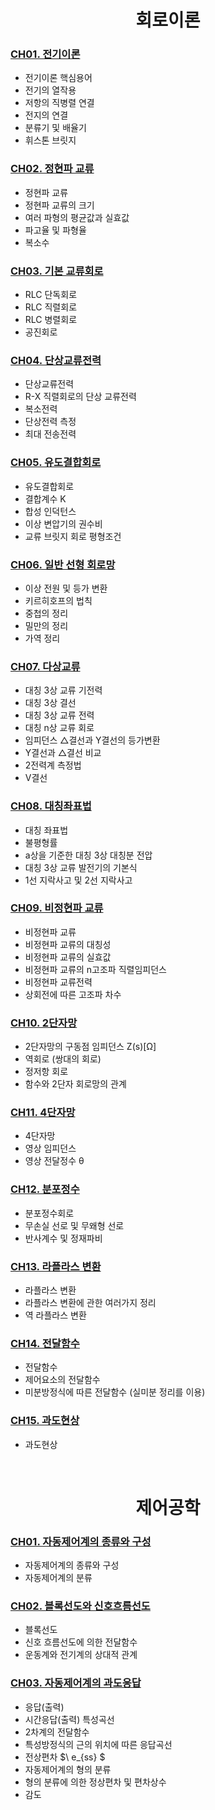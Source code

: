 <div align="center"> 

# 회로이론 

</div>

### [CH01. 전기이론](https://github.com/taejin-seong/Certificate/blob/master/%EC%A0%84%EA%B8%B0%EA%B8%B0%EC%82%AC/%ED%95%84%EA%B8%B0/01.%20%ED%9A%8C%EB%A1%9C%EC%9D%B4%EB%A1%A0%2C%20%EC%A0%9C%EC%96%B4%EA%B3%B5%ED%95%99/%ED%9A%8C%EB%A1%9C%EC%9D%B4%EB%A1%A0%20%EC%9D%B4%EB%A1%A0%EC%A0%95%EB%A6%AC/CH01.%20%EC%A0%84%EA%B8%B0%EC%9D%B4%EB%A1%A0.pdf)

* 전기이론 핵심용어
* 전기의 열작용
* 저항의 직병렬 연결
* 전지의 연결
* 분류기 및 배율기
* 휘스톤 브릿지

### [CH02. 정현파 교류](https://github.com/taejin-seong/Certificate/blob/master/%EC%A0%84%EA%B8%B0%EA%B8%B0%EC%82%AC/%ED%95%84%EA%B8%B0/01.%20%ED%9A%8C%EB%A1%9C%EC%9D%B4%EB%A1%A0%2C%20%EC%A0%9C%EC%96%B4%EA%B3%B5%ED%95%99/%ED%9A%8C%EB%A1%9C%EC%9D%B4%EB%A1%A0%20%EC%9D%B4%EB%A1%A0%EC%A0%95%EB%A6%AC/CH02.%20%EC%A0%95%ED%98%84%ED%8C%8C%20%EA%B5%90%EB%A5%98.pdf)

* 정현파 교류
* 정현파 교류의 크기
* 여러 파형의 평균값과 실효값
* 파고율 및 파형율
* 복소수

### [CH03. 기본 교류회로](https://github.com/taejin-seong/Certificate/blob/master/%EC%A0%84%EA%B8%B0%EA%B8%B0%EC%82%AC/%ED%95%84%EA%B8%B0/01.%20%ED%9A%8C%EB%A1%9C%EC%9D%B4%EB%A1%A0%2C%20%EC%A0%9C%EC%96%B4%EA%B3%B5%ED%95%99/%ED%9A%8C%EB%A1%9C%EC%9D%B4%EB%A1%A0%20%EC%9D%B4%EB%A1%A0%EC%A0%95%EB%A6%AC/CH03.%20%EA%B8%B0%EB%B3%B8%20%EA%B5%90%EB%A5%98%ED%9A%8C%EB%A1%9C.pdf)

* RLC 단독회로
* RLC 직렬회로
* RLC 병렬회로
* 공진회로

### [CH04. 단상교류전력](https://github.com/taejin-seong/Certificate/blob/master/%EC%A0%84%EA%B8%B0%EA%B8%B0%EC%82%AC/%ED%95%84%EA%B8%B0/01.%20%ED%9A%8C%EB%A1%9C%EC%9D%B4%EB%A1%A0%2C%20%EC%A0%9C%EC%96%B4%EA%B3%B5%ED%95%99/%ED%9A%8C%EB%A1%9C%EC%9D%B4%EB%A1%A0%20%EC%9D%B4%EB%A1%A0%EC%A0%95%EB%A6%AC/CH04.%20%EB%8B%A8%EC%83%81%EA%B5%90%EB%A5%98%EC%A0%84%EB%A0%A5.pdf)

* 단상교류전력
* R-X 직렬회로의 단상 교류전력
* 복소전력
* 단상전력 측정
* 최대 전송전력

### [CH05. 유도결합회로](https://github.com/taejin-seong/Certificate/blob/master/%EC%A0%84%EA%B8%B0%EA%B8%B0%EC%82%AC/%ED%95%84%EA%B8%B0/01.%20%ED%9A%8C%EB%A1%9C%EC%9D%B4%EB%A1%A0%2C%20%EC%A0%9C%EC%96%B4%EA%B3%B5%ED%95%99/%ED%9A%8C%EB%A1%9C%EC%9D%B4%EB%A1%A0%20%EC%9D%B4%EB%A1%A0%EC%A0%95%EB%A6%AC/CH05.%20%EC%9C%A0%EB%8F%84%EA%B2%B0%ED%95%A9%ED%9A%8C%EB%A1%9C.pdf)

* 유도결합회로
* 결합계수 K
* 합성 인덕턴스
* 이상 변압기의 권수비
* 교류 브릿지 회로 평형조건

### [CH06. 일반 선형 회로망](https://github.com/taejin-seong/Certificate/blob/master/%EC%A0%84%EA%B8%B0%EA%B8%B0%EC%82%AC/%ED%95%84%EA%B8%B0/01.%20%ED%9A%8C%EB%A1%9C%EC%9D%B4%EB%A1%A0%2C%20%EC%A0%9C%EC%96%B4%EA%B3%B5%ED%95%99/%ED%9A%8C%EB%A1%9C%EC%9D%B4%EB%A1%A0%20%EC%9D%B4%EB%A1%A0%EC%A0%95%EB%A6%AC/CH06.%20%EC%9D%BC%EB%B0%98%20%EC%84%A0%ED%98%95%20%ED%9A%8C%EB%A1%9C%EB%A7%9D.pdf)

* 이상 전원 및 등가 변환
* 키르히호프의 법칙
* 중첩의 정리
* 밀만의 정리
* 가역 정리

### [CH07. 다상교류](https://github.com/taejin-seong/Certificate/blob/master/%EC%A0%84%EA%B8%B0%EA%B8%B0%EC%82%AC/%ED%95%84%EA%B8%B0/01.%20%ED%9A%8C%EB%A1%9C%EC%9D%B4%EB%A1%A0%2C%20%EC%A0%9C%EC%96%B4%EA%B3%B5%ED%95%99/%ED%9A%8C%EB%A1%9C%EC%9D%B4%EB%A1%A0%20%EC%9D%B4%EB%A1%A0%EC%A0%95%EB%A6%AC/CH07.%20%EB%8B%A4%EC%83%81%EA%B5%90%EB%A5%98.pdf)

* 대칭 3상 교류 기전력
* 대칭 3상 결선
* 대칭 3상 교류 전력
* 대칭 n상 교류 회로
* 임피던스 △결선과 Y결선의 등가변환
* Y결선과 △결선 비교
* 2전력계 측정법
* V결선

### [CH08. 대칭좌표법](https://github.com/taejin-seong/Certificate/blob/master/%EC%A0%84%EA%B8%B0%EA%B8%B0%EC%82%AC/%ED%95%84%EA%B8%B0/01.%20%ED%9A%8C%EB%A1%9C%EC%9D%B4%EB%A1%A0%2C%20%EC%A0%9C%EC%96%B4%EA%B3%B5%ED%95%99/%ED%9A%8C%EB%A1%9C%EC%9D%B4%EB%A1%A0%20%EC%9D%B4%EB%A1%A0%EC%A0%95%EB%A6%AC/CH08.%20%EB%8C%80%EC%B9%AD%EC%A2%8C%ED%91%9C%EB%B2%95.pdf)

* 대칭 좌표법
* 불평형률
* a상을 기준한 대칭 3상 대칭분 전압
* 대칭 3상 교류 발전기의 기본식
* 1선 지락사고 및 2선 지락사고

### [CH09. 비정현파 교류](https://github.com/taejin-seong/Certificate/blob/master/%EC%A0%84%EA%B8%B0%EA%B8%B0%EC%82%AC/%ED%95%84%EA%B8%B0/01.%20%ED%9A%8C%EB%A1%9C%EC%9D%B4%EB%A1%A0%2C%20%EC%A0%9C%EC%96%B4%EA%B3%B5%ED%95%99/%ED%9A%8C%EB%A1%9C%EC%9D%B4%EB%A1%A0%20%EC%9D%B4%EB%A1%A0%EC%A0%95%EB%A6%AC/CH09.%20%EB%B9%84%EC%A0%95%ED%98%84%ED%8C%8C%20%EA%B5%90%EB%A5%98.pdf)

* 비정현파 교류
* 비정현파 교류의 대칭성
* 비정현파 교류의 실효값
* 비정현파 교류의 n고조파 직렬임피던스
* 비정현파 교류전력
* 상회전에 따른 고조파 차수

### [CH10. 2단자망](https://github.com/taejin-seong/Certificate/blob/master/%EC%A0%84%EA%B8%B0%EA%B8%B0%EC%82%AC/%ED%95%84%EA%B8%B0/01.%20%ED%9A%8C%EB%A1%9C%EC%9D%B4%EB%A1%A0%2C%20%EC%A0%9C%EC%96%B4%EA%B3%B5%ED%95%99/%ED%9A%8C%EB%A1%9C%EC%9D%B4%EB%A1%A0%20%EC%9D%B4%EB%A1%A0%EC%A0%95%EB%A6%AC/CH10.%202%EB%8B%A8%EC%9E%90%EB%A7%9D.pdf)

* 2단자망의 구동점 임피던스 Z(s)[Ω]
* 역회로 (쌍대의 회로)
* 정저항 회로
* 함수와 2단자 회로망의 관계

### [CH11. 4단자망](https://github.com/taejin-seong/Certificate/blob/master/%EC%A0%84%EA%B8%B0%EA%B8%B0%EC%82%AC/%ED%95%84%EA%B8%B0/01.%20%ED%9A%8C%EB%A1%9C%EC%9D%B4%EB%A1%A0%2C%20%EC%A0%9C%EC%96%B4%EA%B3%B5%ED%95%99/%ED%9A%8C%EB%A1%9C%EC%9D%B4%EB%A1%A0%20%EC%9D%B4%EB%A1%A0%EC%A0%95%EB%A6%AC/CH11.%204%EB%8B%A8%EC%9E%90%EB%A7%9D.pdf)

* 4단자망
* 영상 임피던스
* 영상 전달정수 θ

### [CH12. 분포정수](https://github.com/taejin-seong/Certificate/blob/master/%EC%A0%84%EA%B8%B0%EA%B8%B0%EC%82%AC/%ED%95%84%EA%B8%B0/01.%20%ED%9A%8C%EB%A1%9C%EC%9D%B4%EB%A1%A0%2C%20%EC%A0%9C%EC%96%B4%EA%B3%B5%ED%95%99/%ED%9A%8C%EB%A1%9C%EC%9D%B4%EB%A1%A0%20%EC%9D%B4%EB%A1%A0%EC%A0%95%EB%A6%AC/CH12.%20%EB%B6%84%ED%8F%AC%EC%A0%95%EC%88%98.pdf)

* 분포정수회로
* 무손실 선로 및 무왜형 선로
* 반사계수 및 정재파비

### [CH13. 라플라스 변환](https://github.com/taejin-seong/Certificate/blob/master/%EC%A0%84%EA%B8%B0%EA%B8%B0%EC%82%AC/%ED%95%84%EA%B8%B0/01.%20%ED%9A%8C%EB%A1%9C%EC%9D%B4%EB%A1%A0%2C%20%EC%A0%9C%EC%96%B4%EA%B3%B5%ED%95%99/%ED%9A%8C%EB%A1%9C%EC%9D%B4%EB%A1%A0%20%EC%9D%B4%EB%A1%A0%EC%A0%95%EB%A6%AC/CH13.%20%EB%9D%BC%ED%94%8C%EB%9D%BC%EC%8A%A4%20%EB%B3%80%ED%99%98.pdf)

* 라플라스 변환
* 라플라스 변환에 관한 여러가지 정리
* 역 라플라스 변환

### [CH14. 전달함수](https://github.com/taejin-seong/Certificate/blob/master/%EC%A0%84%EA%B8%B0%EA%B8%B0%EC%82%AC/%ED%95%84%EA%B8%B0/01.%20%ED%9A%8C%EB%A1%9C%EC%9D%B4%EB%A1%A0%2C%20%EC%A0%9C%EC%96%B4%EA%B3%B5%ED%95%99/%ED%9A%8C%EB%A1%9C%EC%9D%B4%EB%A1%A0%20%EC%9D%B4%EB%A1%A0%EC%A0%95%EB%A6%AC/CH14.%20%EC%A0%84%EB%8B%AC%ED%95%A8%EC%88%98.pdf)

* 전달함수
* 제어요소의 전달함수
* 미분방정식에 따른 전달함수 (실미분 정리를 이용)

### [CH15. 과도현상](https://github.com/taejin-seong/Certificate/blob/master/%EC%A0%84%EA%B8%B0%EA%B8%B0%EC%82%AC/%ED%95%84%EA%B8%B0/01.%20%ED%9A%8C%EB%A1%9C%EC%9D%B4%EB%A1%A0%2C%20%EC%A0%9C%EC%96%B4%EA%B3%B5%ED%95%99/%ED%9A%8C%EB%A1%9C%EC%9D%B4%EB%A1%A0%20%EC%9D%B4%EB%A1%A0%EC%A0%95%EB%A6%AC/CH15.%20%EA%B3%BC%EB%8F%84%ED%98%84%EC%83%81.pdf)

* 과도현상


<br>


<div align="center"> 

# 제어공학 

</div>

### [CH01. 자동제어계의 종류와 구성](https://github.com/taejin-seong/Certificate/blob/master/%EC%A0%84%EA%B8%B0%EA%B8%B0%EC%82%AC/%ED%95%84%EA%B8%B0/01.%20%ED%9A%8C%EB%A1%9C%EC%9D%B4%EB%A1%A0%2C%20%EC%A0%9C%EC%96%B4%EA%B3%B5%ED%95%99/%EC%A0%9C%EC%96%B4%EA%B3%B5%ED%95%99%20%EC%9D%B4%EB%A1%A0%EC%A0%95%EB%A6%AC/CH01.%20%EC%9E%90%EB%8F%99%EC%A0%9C%EC%96%B4%EA%B3%84%EC%9D%98%20%EC%A2%85%EB%A5%98%EC%99%80%20%EA%B5%AC%EC%84%B1.pdf)

* 자동제어계의 종류와 구성
* 자동제어계의 분류

### [CH02. 블록선도와 신호흐름선도](https://github.com/taejin-seong/Certificate/blob/master/%EC%A0%84%EA%B8%B0%EA%B8%B0%EC%82%AC/%ED%95%84%EA%B8%B0/01.%20%ED%9A%8C%EB%A1%9C%EC%9D%B4%EB%A1%A0%2C%20%EC%A0%9C%EC%96%B4%EA%B3%B5%ED%95%99/%EC%A0%9C%EC%96%B4%EA%B3%B5%ED%95%99%20%EC%9D%B4%EB%A1%A0%EC%A0%95%EB%A6%AC/CH02.%20%EB%B8%94%EB%A1%9D%EC%84%A0%EB%8F%84%EC%99%80%20%EC%8B%A0%ED%98%B8%ED%9D%90%EB%A6%84%EC%84%A0%EB%8F%84.pdf)

* 블록선도
* 신호 흐름선도에 의한 전달함수
* 운동계와 전기계의 상대적 관계

### [CH03. 자동제어계의 과도응답](https://github.com/taejin-seong/Certificate/blob/master/%EC%A0%84%EA%B8%B0%EA%B8%B0%EC%82%AC/%ED%95%84%EA%B8%B0/01.%20%ED%9A%8C%EB%A1%9C%EC%9D%B4%EB%A1%A0%2C%20%EC%A0%9C%EC%96%B4%EA%B3%B5%ED%95%99/%EC%A0%9C%EC%96%B4%EA%B3%B5%ED%95%99%20%EC%9D%B4%EB%A1%A0%EC%A0%95%EB%A6%AC/CH03.%20%EC%9E%90%EB%8F%99%EC%A0%9C%EC%96%B4%EA%B3%84%EC%9D%98%20%EA%B3%BC%EB%8F%84%EC%9D%91%EB%8B%B5.pdf)

* 응답(출력)
* 시간응답(출력) 특성곡선
* 2차계의 전달함수
* 특성방정식의 근의 위치에 따른 응답곡선
* 전상편차 $\ e_{ss} $
* 자동제어계의 형의 분류
* 형의 분류에 의한 정상편차 및 편차상수
* 감도
